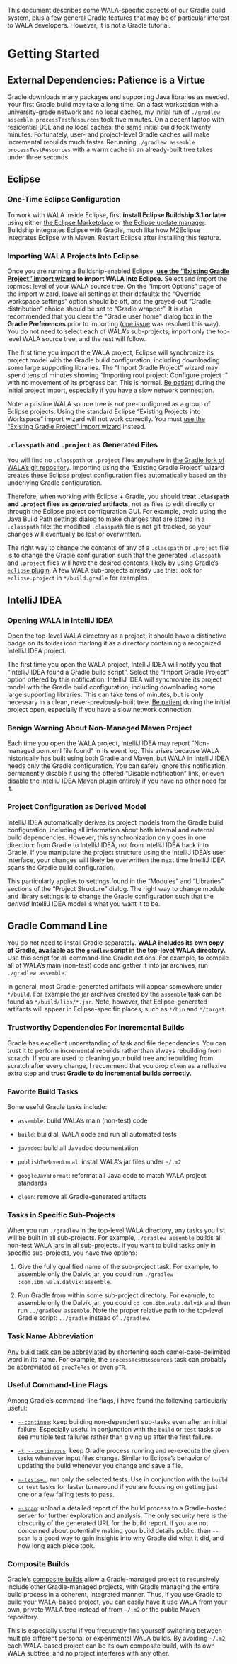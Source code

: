 This document describes some WALA-specific aspects of our Gradle build
system, plus a few general Gradle features that may be of particular
interest to WALA developers.  However, it is not a Gradle tutorial.

# Getting Started

## External Dependencies: Patience is a Virtue

Gradle downloads many packages and supporting Java libraries as
needed.  Your first Gradle build may take a long time.  On a fast
workstation with a university-grade network and no local caches, my
initial run of `./gradlew assemble processTestResources` took five
minutes.  On a decent laptop with residential DSL and no local caches,
the same initial build took twenty minutes.  Fortunately, user- and
project-level Gradle caches will make incremental rebuilds much
faster.  Rerunning `./gradlew assemble processTestResources` with a
warm cache in an already-built tree takes under three seconds.

## Eclipse

### One-Time Eclipse Configuration

To work with WALA inside Eclipse, first **install Eclipse Buildship
3.1 or later** using either [the Eclipse
Marketplace](http://www.vogella.com/tutorials/EclipseGradle/article.html#installation-via-the-marketplace)
or [the Eclipse update
manager](http://www.vogella.com/tutorials/EclipseGradle/article.html#installation-via-the-eclipse-update-manager).
Buildship integrates Eclipse with Gradle, much like how M2Eclipse
integrates Eclipse with Maven.  Restart Eclipse after installing this
feature.

### Importing WALA Projects Into Eclipse

Once you are running a Buildship-enabled Eclipse, **[use the “Existing
Gradle Project” import
wizard](http://www.vogella.com/tutorials/EclipseGradle/article.html#import-an-existing-gradle-project)
to import WALA into Eclipse.** Select and import the topmost level of
your WALA source tree.  On the “Import Options” page of the import
wizard, leave all settings at their defaults: the “Override workspace
settings” option should be off, and the grayed-out “Gradle
distribution” choice should be set to “Gradle wrapper”.  It is also recommended that you clear the "Gradle user home" dialog box in the **Gradle Preferences** prior to importing ([one issue](https://github.com/wala/WALA/issues/731#issuecomment-604465043) was resolved this way). You do not
need to select each of WALA’s sub-projects; import only the top-level
WALA source tree, and the rest will follow.

The first time you import the WALA project, Eclipse will synchronize
its project model with the Gradle build configuration, including
downloading some large supporting libraries.  The “Import Gradle
Project” wizard may spend tens of minutes showing “Importing root
project: Configure project :” with no movement of its progress bar.
This is normal.  [Be
patient](#external-dependencies-patience-is-a-virtue) during the
initial project import, especially if you have a slow network
connection.

Note: a pristine WALA source tree is *not* pre-configured as a group
of Eclipse projects.  Using the standard Eclipse “Existing Projects
into Workspace” import wizard will not work correctly.  You must [use
the “Existing Gradle Project” import
wizard](http://www.vogella.com/tutorials/EclipseGradle/article.html#import-an-existing-gradle-project)
instead.

### `.classpath` and `.project` as Generated Files

You will find no `.classpath` or `.project` files anywhere in [the
Gradle fork of WALA’s git repository](https://github.com/liblit/WALA).
Importing using the “Existing Gradle Project” wizard creates these
Eclipse project configuration files automatically based on the
underlying Gradle configuration.

Therefore, when working with Eclipse + Gradle, you should **treat
`.classpath` and `.project` files as *generated* artifacts,** not as
files to edit directly or through the Eclipse project configuration
GUI.  For example, avoid using the Java Build Path settings dialog to
make changes that are stored in a `.classpath` file:  the modified
`.classpath` file is not git-tracked, so your changes will eventually
be lost or overwritten.

The right way to change the contents of any of a `.classpath` or
`.project` file is to change the Gradle configuration such that the
generated `.classpath` and `.project` files will have the desired
contents, likely by using [Gradle’s `eclipse`
plugin](https://docs.gradle.org/current/userguide/eclipse_plugin.html).
A few WALA sub-projects already use this:  look for `eclipse.project`
in `*/build.gradle` for examples.

## IntelliJ IDEA

### Opening WALA in IntelliJ IDEA

Open the top-level WALA directory as a project; it should have a
distinctive badge on its folder icon marking it as a directory
containing a recognized IntelliJ IDEA project.

The first time you open the WALA project, IntelliJ IDEA will notify
you that “IntelliJ IDEA found a Gradle build script”.  Select the
“Import Gradle Project” option offered by this notification.  IntelliJ
IDEA will synchronize its project model with the Gradle build
configuration, including downloading some large supporting libraries.
This can take tens of minutes, but is only necessary in a clean,
never-previously-built tree.  [Be
patient](#external-dependencies-patience-is-a-virtue) during the
initial project open, especially if you have a slow network
connection.

### Benign Warning About Non-Managed Maven Project

Each time you open the WALA project, IntelliJ IDEA may report
“Non-managed pom.xml file found” in its event log.  This arises
because WALA historically has built using both Gradle and Maven, but
WALA in IntelliJ IDEA needs only the Gradle configuration.  You can
safely ignore this notification, permanently disable it using the
offered “Disable notification” link, or even disable the IntelliJ IDEA
Maven plugin entirely if you have no other need for it.

### Project Configuration as Derived Model

IntelliJ IDEA automatically derives its project models from the Gradle
build configuration, including all information about both internal and
external build dependencies.  However, this synchronization only goes
in one direction: from Gradle to IntelliJ IDEA, not from IntelliJ IDEA
back into Gradle.  If you manipulate the project structure using the
IntelliJ IDEA’s user interface, your changes will likely be
overwritten the next time IntelliJ IDEA scans the Gradle build
configuration.

This particularly applies to settings found in the “Modules” and
“Libraries” sections of the “Project Structure” dialog.  The right way
to change module and library settings is to change the Gradle
configuration such that the *derived* IntelliJ IDEA model is what you
want it to be.

## Gradle Command Line

You do not need to install Gradle separately.  **WALA includes its own
copy of Gradle, available as the `gradlew` script in the top-level
WALA directory.** Use this script for all command-line Gradle actions.
For example, to compile all of WALA’s main (non-test) code and gather
it into jar archives, run `./gradlew assemble`.

In general, most Gradle-generated artifacts will appear somewhere
under `*/build`.  For example the jar archives created by the
`assemble` task can be found as `*/build/libs/*.jar`.  Note, however,
that Eclipse-generated artifacts will appear in Eclipse-specific
places, such as `*/bin` and `*/target`.

### Trustworthy Dependencies For Incremental Builds

Gradle has excellent understanding of task and file dependencies.  You
can trust it to perform incremental rebuilds rather than always
rebuilding from scratch.  If you are used to cleaning your build tree
and rebuilding from scratch after every change, I recommend that you
drop `clean` as a reflexive extra step and **trust Gradle to do
incremental builds correctly.**

### Favorite Build Tasks

Some useful Gradle tasks include:

- `assemble`: build WALA’s main (non-test) code

- `build`: build all WALA code and run all automated tests

- `javadoc`: build all Javadoc documentation

- `publishToMavenLocal`: install WALA’s jar files under `~/.m2`

- `googleJavaFormat`: reformat all Java code to match WALA project
  standards

- `clean`: remove all Gradle-generated artifacts

### Tasks in Specific Sub-Projects

When you run `./gradlew` in the top-level WALA directory, any tasks
you list will be built in all sub-projects.  For example, `./gradlew
assemble` builds all non-test WALA jars in all sub-projects.  If you
want to build tasks only in specific sub-projects, you have two options:

1. Give the fully qualified name of the sub-project task.  For
   example, to assemble only the Dalvik jar, you could run `./gradlew
   :com.ibm.wala.dalvik:assemble`.

1. Run Gradle from within some sub-project directory.  For example, to
   assemble only the Dalvik jar, you could `cd com.ibm.wala.dalvik`
   and then run `../gradlew assemble`.  Note the proper relative path
   to the top-level Gradle script: `../gradle` instead of `./gradlew`.

### Task Name Abbreviation

[Any build task can be
abbreviated](https://docs.gradle.org/current/userguide/command_line_interface.html#_task_name_abbreviation)
by shortening each camel-case-delimited word in its name.  For
example, the `processTestResources` task can probably be abbreviated
as `procTeRes` or even `pTR`.

### Useful Command-Line Flags

Among Gradle’s command-line flags, I have found the following
particularly useful:

- [`--continue`](https://docs.gradle.org/current/userguide/command_line_interface.html#sec:continue_build_on_failure):
  keep building non-dependent sub-tasks even after an initial failure.
  Especially useful in conjunction with the `build` or `test` tasks to
  see multiple test failures rather than giving up after the first
  failure.

- [`-t`,
  `--continuous`](https://docs.gradle.org/current/userguide/command_line_interface.html#_continuous_build):
  keep Gradle process running and re-execute the given tasks whenever
  input files change.  Similar to Eclipse’s behavior of updating the
  build whenever you change and save a file.

- [`--tests=…`](https://docs.gradle.org/current/userguide/java_plugin.html#test_filtering):
  run only the selected tests.  Use in conjunction with the `build` or
  `test` tasks for faster turnaround if you are focusing on getting
  just one or a few failing tests to pass.

- [`--scan`](https://scans.gradle.com/): upload a detailed report of
  the build process to a Gradle-hosted server for further exploration
  and analysis.  The only security here is the obscurity of the
  generated URL for the build report.  If you are not concerned about
  potentially making your build details public, then `--scan` is a
  good way to gain insights into why Gradle did what it did, and how
  long each piece took.

### Composite Builds

Gradle’s [composite
builds](https://docs.gradle.org/current/userguide/composite_builds.html)
allow a Gradle-managed project to recursively include other
Gradle-managed projects, with Gradle managing the entire build process
in a coherent, integrated manner.  Thus, if you use Gradle to build
your WALA-based project, you can easily have it use WALA from your
own, private WALA tree instead of from `~/.m2` or the public Maven
repository.

This is especially useful if you frequently find yourself switching
between multiple different personal or experimental WALA builds.  By
avoiding `~/.m2`, each WALA-based project can be its own composite
build, with its own WALA subtree, and no project interferes with any
other.

<!--
LocalWords:  processTestResources pre classpath gradlew mvn
LocalWords:  javadoc buildship issuecomment
-->
